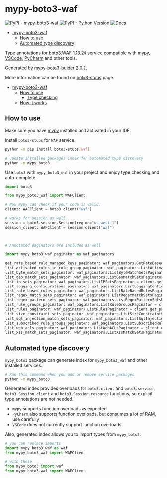 # mypy-boto3-waf

[![PyPI - mypy-boto3-waf](https://img.shields.io/pypi/v/mypy-boto3-waf.svg?color=blue)](https://pypi.org/project/mypy-boto3-waf)
[![PyPI - Python Version](https://img.shields.io/pypi/pyversions/mypy-boto3-waf.svg?color=blue)](https://pypi.org/project/mypy-boto3-waf)
[![Docs](https://img.shields.io/readthedocs/mypy-boto3-builder.svg?color=blue)](https://mypy-boto3-builder.readthedocs.io/)

- [mypy-boto3-waf](#mypy-boto3-waf)
  - [How to use](#how-to-use)
  - [Automated type discovery](#automated-type-discovery)


Type annotations for
[boto3.WAF 1.13.24](https://boto3.amazonaws.com/v1/documentation/api/1.13.24/reference/services/waf.html#WAF) service
compatible with [mypy](https://github.com/python/mypy), [VSCode](https://code.visualstudio.com/),
[PyCharm](https://www.jetbrains.com/pycharm/) and other tools.

Generated by [mypy-boto3-buider 2.0.2](https://github.com/vemel/mypy_boto3_builder).

More information can be found on [boto3-stubs](https://pypi.org/project/boto3-stubs/) page.

- [mypy-boto3-waf](#mypy-boto3-waf)
  - [How to use](#how-to-use)
    - [Type checking](#type-checking)
  - [How it works](#how-it-works)

## How to use

Make sure you have [mypy](https://github.com/python/mypy) installed and activated in your IDE.

Install `boto3-stubs` for `WAF` service.

```bash
python -m pip install boto3-stubs[waf]

# update installed packages index for automated type discovery
python -m mypy_boto3
```

Use `boto3` with `mypy_boto3_waf` in your project and enjoy type checking and auto-complete.

```python
import boto3

from mypy_boto3_waf import WAFClient

# Now mypy can check if your code is valid.
client: WAFClient = boto3.client("waf")

# works for session as well
session = boto3.session.Session(region="us-west-1")
session_client: WAFClient = session.client("waf")



# Annotated paginators are included as well

import mypy_boto3_waf.paginator as waf_paginators

get_rate_based_rule_managed_keys_paginator: waf_paginators.GetRateBasedRuleManagedKeysPaginator = client.get_paginator("get_rate_based_rule_managed_keys")
list_activated_rules_in_rule_group_paginator: waf_paginators.ListActivatedRulesInRuleGroupPaginator = client.get_paginator("list_activated_rules_in_rule_group")
list_byte_match_sets_paginator: waf_paginators.ListByteMatchSetsPaginator = client.get_paginator("list_byte_match_sets")
list_geo_match_sets_paginator: waf_paginators.ListGeoMatchSetsPaginator = client.get_paginator("list_geo_match_sets")
list_ip_sets_paginator: waf_paginators.ListIPSetsPaginator = client.get_paginator("list_ip_sets")
list_logging_configurations_paginator: waf_paginators.ListLoggingConfigurationsPaginator = client.get_paginator("list_logging_configurations")
list_rate_based_rules_paginator: waf_paginators.ListRateBasedRulesPaginator = client.get_paginator("list_rate_based_rules")
list_regex_match_sets_paginator: waf_paginators.ListRegexMatchSetsPaginator = client.get_paginator("list_regex_match_sets")
list_regex_pattern_sets_paginator: waf_paginators.ListRegexPatternSetsPaginator = client.get_paginator("list_regex_pattern_sets")
list_rule_groups_paginator: waf_paginators.ListRuleGroupsPaginator = client.get_paginator("list_rule_groups")
list_rules_paginator: waf_paginators.ListRulesPaginator = client.get_paginator("list_rules")
list_size_constraint_sets_paginator: waf_paginators.ListSizeConstraintSetsPaginator = client.get_paginator("list_size_constraint_sets")
list_sql_injection_match_sets_paginator: waf_paginators.ListSqlInjectionMatchSetsPaginator = client.get_paginator("list_sql_injection_match_sets")
list_subscribed_rule_groups_paginator: waf_paginators.ListSubscribedRuleGroupsPaginator = client.get_paginator("list_subscribed_rule_groups")
list_web_acls_paginator: waf_paginators.ListWebACLsPaginator = client.get_paginator("list_web_acls")
list_xss_match_sets_paginator: waf_paginators.ListXssMatchSetsPaginator = client.get_paginator("list_xss_match_sets")
```

## Automated type discovery

`mypy_boto3` package can generate index for `mypy_boto3_waf` and other installed services.

```bash
# Run this command when you add or remove service packages
python -m mypy_boto3
```

Generated index provides overloads for `boto3.client` and `boto3.service`,
`boto3.Session.client` and `boto3.Session.resource` functions,
so explicit type annotations are not needed.

- `mypy` supports function overloads as expected
- `PyCharm` also supports function overloads, but consumes a lot of RAM, use carefully
- `VSCode` does not currently support function overloads

Also, generated index allows you to import types from `mypy_boto3`:

```python
# you can replace imports
import mypy_boto3_waf as waf
from mypy_boto3_waf import WAFClient

# with these
from mypy_boto3 import waf
from mypy_boto3.waf import WAFClient
```